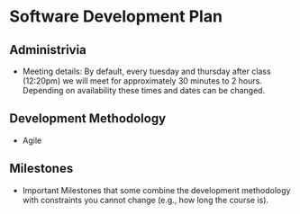 # Software Development Plan

## Administrivia
* Meeting details: By default, every tuesday and thursday after class (12:20pm) we will meet for approximately 30 minutes to 2 hours. Depending on availability these times and dates can be changed. 

## Development Methodology
* Agile 

## Milestones
* Important Milestones that some combine the development methodology with constraints you cannot change (e.g., how long the course is).
